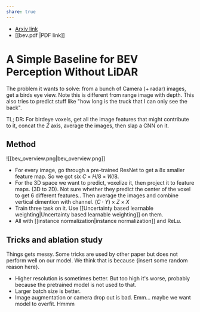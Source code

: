 ```yaml
---
share: true
---
```

- [Arxiv link](https://arxiv.org/abs/2206.07959)
- [[bev.pdf |PDF link]]

# A Simple Baseline for BEV Perception Without LiDAR

The problem it wants to solve: from a bunch of Camera (+ radar) images, get a birds eye view. Note this is different from range image with depth. This also tries to predict stuff like "how long is the truck that I can only see the back".

TL; DR: For birdeye voxels, get all the image features that might contribute to it, concat the $Z$ axis, average the images, then slap a CNN on it.

## Method

![[bev_overview.png|bev_overview.png]]
- For every image, go through a pre-trained ResNet to get a 8x smaller feature map. So we got six $C \times  H /8 \times  W /8$. 
- For the 3D space we want to predict, voxelize it, then project it to feature maps. (3D to 2D). Not sure whether they predict the center of the voxel to get 6 different features.. Then average the images and combine vertical dimention with channel. $(C \cdot Y) \times Z \times X$
- Train three task on it. Use [[Uncertainty based learnable weighting|Uncertainty based learnable weighting]] on them. 
- All with [[instance normalization|instance normalization]] and ReLu.

## Tricks and ablation study

Things gets messy. Some tricks are used by other paper but does not perform well on our model. We think that is because {insert some random reason here}. 
- Higher resolution is sometimes better. But too high it's worse, probably because the pretrained model is not used to that.
- Larger batch size is better.
- Image augmentation or camera drop out is bad. Emm... maybe we want model to overfit. Hmmm